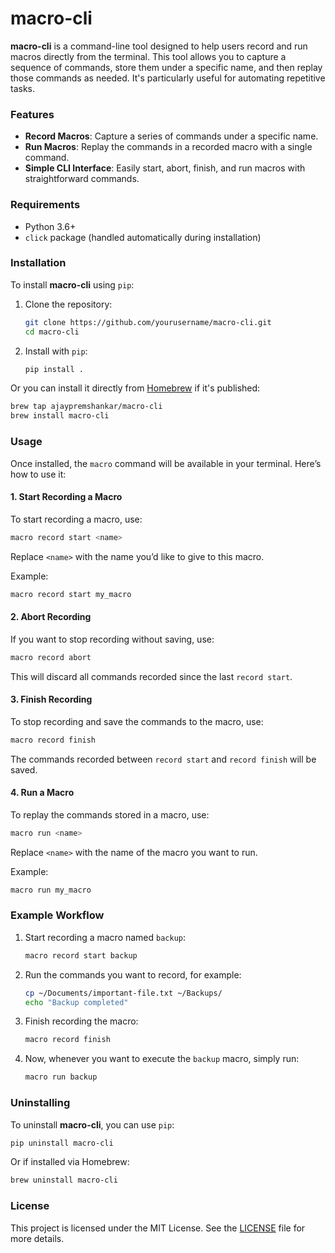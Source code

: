 
# macro-cli

**macro-cli** is a command-line tool designed to help users record and run macros directly from the terminal. This tool allows you to capture a sequence of commands, store them under a specific name, and then replay those commands as needed. It's particularly useful for automating repetitive tasks.

### Features

- **Record Macros**: Capture a series of commands under a specific name.
- **Run Macros**: Replay the commands in a recorded macro with a single command.
- **Simple CLI Interface**: Easily start, abort, finish, and run macros with straightforward commands.

### Requirements

- Python 3.6+
- `click` package (handled automatically during installation)

### Installation

To install **macro-cli** using `pip`:

1. Clone the repository:
   ```bash
   git clone https://github.com/yourusername/macro-cli.git
   cd macro-cli
   ```

2. Install with `pip`:
   ```bash
   pip install .
   ```

Or you can install it directly from [Homebrew](https://brew.sh/) if it's published:

```bash
brew tap ajaypremshankar/macro-cli
brew install macro-cli
```

### Usage

Once installed, the `macro` command will be available in your terminal. Here’s how to use it:

#### 1. Start Recording a Macro

To start recording a macro, use:

```bash
macro record start <name>
```

Replace `<name>` with the name you’d like to give to this macro.

Example:
```bash
macro record start my_macro
```

#### 2. Abort Recording

If you want to stop recording without saving, use:

```bash
macro record abort
```

This will discard all commands recorded since the last `record start`.

#### 3. Finish Recording

To stop recording and save the commands to the macro, use:

```bash
macro record finish
```

The commands recorded between `record start` and `record finish` will be saved.

#### 4. Run a Macro

To replay the commands stored in a macro, use:

```bash
macro run <name>
```

Replace `<name>` with the name of the macro you want to run.

Example:
```bash
macro run my_macro
```

### Example Workflow

1. Start recording a macro named `backup`:
   ```bash
   macro record start backup
   ```

2. Run the commands you want to record, for example:
   ```bash
   cp ~/Documents/important-file.txt ~/Backups/
   echo "Backup completed"
   ```

3. Finish recording the macro:
   ```bash
   macro record finish
   ```

4. Now, whenever you want to execute the `backup` macro, simply run:
   ```bash
   macro run backup
   ```

### Uninstalling

To uninstall **macro-cli**, you can use `pip`:

```bash
pip uninstall macro-cli
```

Or if installed via Homebrew:

```bash
brew uninstall macro-cli
```

### License

This project is licensed under the MIT License. See the [LICENSE](LICENSE) file for more details.
